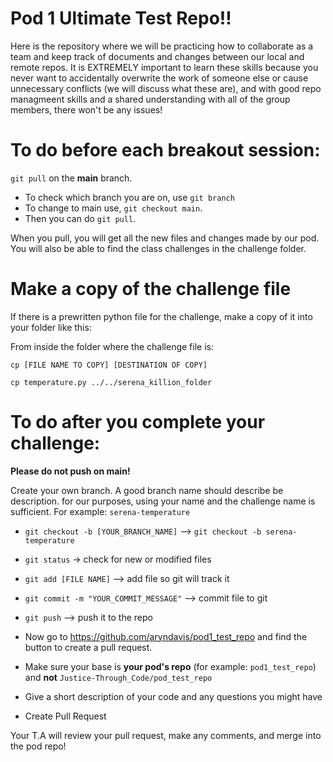 # Pod 1 Ultimate Test Repo!!

Here is the repository where we will be practicing how to collaborate as a team and keep track of documents and changes between our local and remote repos. It is EXTREMELY important to learn these skills because you never want to accidentally overwrite the work of someone else or cause unnecessary conflicts (we will discuss what these are), and with good repo managmeent skills and a shared understanding with all of the group members, there won't be any issues! 

# To do before each breakout session:

`git pull` on the **main** branch.
- To check which branch you are on, use `git branch`
- To change to main use, `git checkout main`.
- Then you can do `git pull`.

When you pull, you will get all the new files and changes made by our pod. 
You will also be able to find the class challenges in the challenge folder.

# Make a copy of the challenge file

If there is a prewritten python file for the challenge, make a copy of it into your folder like this:

From inside the folder where the challenge file is:

`cp [FILE NAME TO COPY] [DESTINATION OF COPY]`

`cp temperature.py ../../serena_killion_folder`


# To do after you complete your challenge:

**Please do not push on main!**

Create your own branch. A good branch name should describe be description.
for our purposes, using your name and the challenge name is sufficient. 
For example: `serena-temperature`

- `git checkout -b [YOUR_BRANCH_NAME]` --> `git checkout -b serena-temperature`

- `git status` -> check for new or modified files
- `git add [FILE NAME]` --> add file so git will track it
- `git commit -m "YOUR_COMMIT_MESSAGE"` --> commit file to git
- `git push` --> push it to the repo

- Now go to https://github.com/aryndavis/pod1_test_repo and find the button to create a pull request.
- Make sure your base is **your pod's repo** (for example: `pod1_test_repo`) and **not** `Justice-Through_Code/pod_test_repo`
- Give a short description of your code and any questions you might have 
- Create Pull Request

Your T.A will review your pull request, make any comments, and merge into the pod repo!
